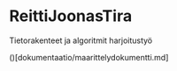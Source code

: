 # ReittiJoonasTira
Tietorakenteet ja algoritmit harjoitustyö

()[dokumentaatio/maarittelydokumentti.md]
